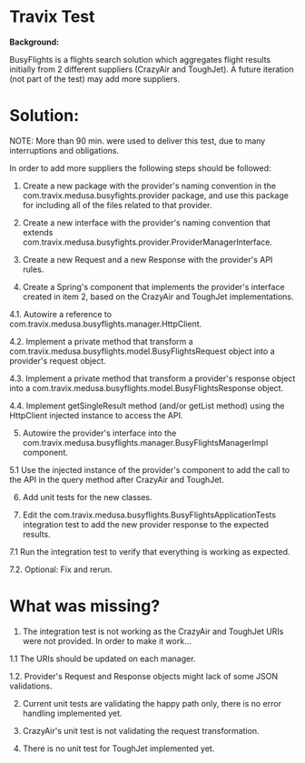# Travix Test

**Background:**

BusyFlights is a flights search solution which aggregates flight results initially from 2 different suppliers (CrazyAir and ToughJet). A future iteration (not part of the test) may add more suppliers.

# Solution:

NOTE: More than 90 min. were used to deliver this test, due to many interruptions and obligations.

In order to add more suppliers the following steps should be followed:

1. Create a new package with the provider's naming convention in the com.travix.medusa.busyfights.provider package, and use this package for including all of the files related to that provider.

2. Create a new interface with the provider's naming convention that extends com.travix.medusa.busyfights.provider.ProviderManagerInterface.

3. Create a new Request and a new Response with the provider's API rules.

4. Create a Spring's component that implements the provider's interface created in item 2, based on the CrazyAir and ToughJet implementations.

4.1. Autowire a reference to com.travix.medusa.busyflights.manager.HttpClient.

4.2. Implement a private method that transform a com.travix.medusa.busyflights.model.BusyFlightsRequest object into a provider's request object.

4.3. Implement a private method that transform a provider's response object into a com.travix.medusa.busyflights.model.BusyFlightsResponse object.

4.4. Implement getSingleResult method (and/or getList method) using the HttpClient injected instance to access the API.

5. Autowire the provider's interface into the com.travix.medusa.busyflights.manager.BusyFlightsManagerImpl component.

5.1 Use the injected instance of the provider's component to add the call to the API in the query method after CrazyAir and ToughJet.

6. Add unit tests for the new classes.

7. Edit the com.travix.medusa.busyflights.BusyFlightsApplicationTests integration test to add the new provider response to the expected results.

7.1 Run the integration test to verify that everything is working as expected.

7.2. Optional: Fix and rerun.

# What was missing?

1. The integration test is not working as the CrazyAir and ToughJet URIs were not provided. In order to make it work...

1.1 The URIs should be updated on each manager.

1.2. Provider's Request and Response objects might lack of some JSON validations.

2. Current unit tests are validating the happy path only, there is no error handling implemented yet.

3. CrazyAir's unit test is not validating the request transformation.

4. There is no unit test for ToughJet implemented yet.

